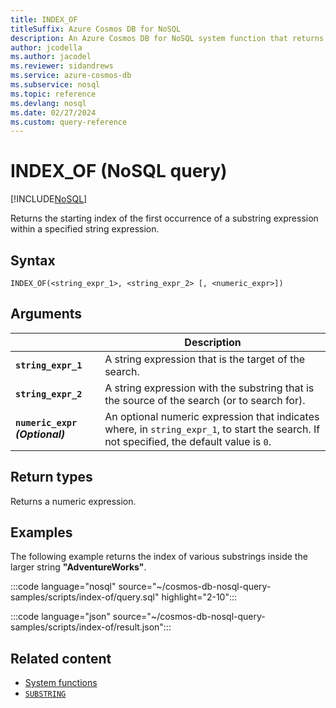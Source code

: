 ```yaml
---
title: INDEX_OF
titleSuffix: Azure Cosmos DB for NoSQL
description: An Azure Cosmos DB for NoSQL system function that returns the index of the first occurrence of a string.
author: jcodella
ms.author: jacodel
ms.reviewer: sidandrews
ms.service: azure-cosmos-db
ms.subservice: nosql
ms.topic: reference
ms.devlang: nosql
ms.date: 02/27/2024
ms.custom: query-reference
---
```


# INDEX_OF (NoSQL query)

[!INCLUDE[NoSQL](../../includes/appliesto-nosql.md)]

Returns the starting index of the first occurrence of a substring expression within a specified string expression.

## Syntax

```nosql
INDEX_OF(<string_expr_1>, <string_expr_2> [, <numeric_expr>])
```

## Arguments

| | Description |
| --- | --- |
| **`string_expr_1`** | A string expression that is the target of the search. |
| **`string_expr_2`** | A string expression with the substring that is the source of the search (or to search for). |
| **`numeric_expr` *(Optional)*** | An optional numeric expression that indicates where, in `string_expr_1`, to start the search. If not specified, the default value is `0`. |

## Return types

Returns a numeric expression.

## Examples

The following example returns the index of various substrings inside the larger string **"AdventureWorks"**.

:::code language="nosql" source="~/cosmos-db-nosql-query-samples/scripts/index-of/query.sql" highlight="2-10":::  

:::code language="json" source="~/cosmos-db-nosql-query-samples/scripts/index-of/result.json":::

## Related content

- [System functions](system-functions.yml)
- [`SUBSTRING`](substring.md)
